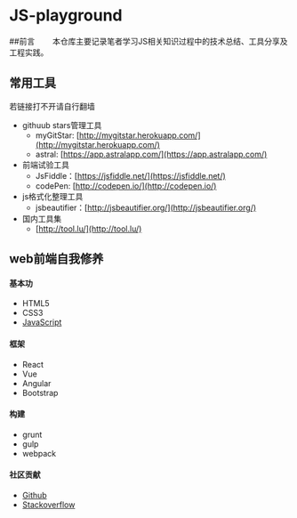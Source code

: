 # JS-playground
##前言
　　本仓库主要记录笔者学习JS相关知识过程中的技术总结、工具分享及工程实践。
## 常用工具
若链接打不开请自行翻墙
*   githuub stars管理工具
    *   myGitStar: [http://mygitstar.herokuapp.com/](http://mygitstar.herokuapp.com/)
    *   astral: [https://app.astralapp.com/](https://app.astralapp.com/)
*   前端试验工具
    *   JsFiddle：[https://jsfiddle.net/](https://jsfiddle.net/)
    *   codePen: [http://codepen.io/](http://codepen.io/)
*   js格式化整理工具
    *   jsbeautifier：[http://jsbeautifier.org/](http://jsbeautifier.org/)
*   国内工具集
    *   [http://tool.lu/](http://tool.lu/)

## web前端自我修养
#### 基本功
*   HTML5
*   CSS3
*   [JavaScript](/js/README.md)

#### 框架
*   React
*   Vue
*   Angular
*   Bootstrap

#### 构建
*   grunt
*   gulp
*   webpack

#### 社区贡献
*   [Github](https://github.com/)
*   [Stackoverflow](http://stackoverflow.com/)
